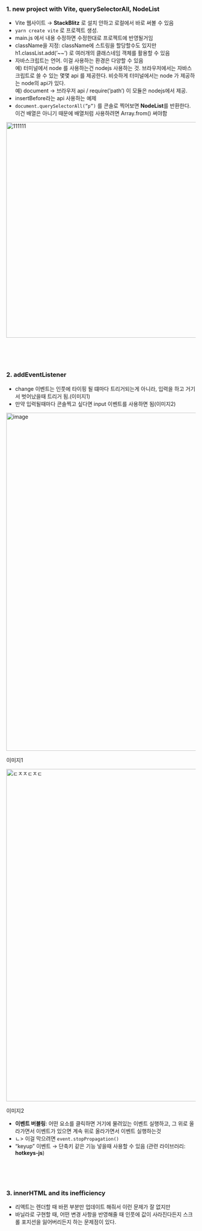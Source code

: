 ### 1. new project with Vite, querySelectorAll, NodeList

- Vite 웹사이트 → **StackBlitz** 로 설치 안하고 로컬에서 바로 써볼 수 있음
- `yarn create vite` 로 프로젝트 생성.
- main.js 에서 내용 수정하면 수정한대로 프로젝트에 반영될거임
- className을 지정: className에 스트링을 할당할수도 있지만 h1.classList.add(’~~’) 로 여러개의 클래스네임 객체를 활용할 수 있음
- 자바스크립트는 언어. 이걸 사용하는 환경은 다양할 수 있음  
예) 터미널에서 node 를 사용하는건 nodejs 사용하는 것. 브라우저에서는 자바스크립트로 쓸 수 있는 몇몇 api 를 제공한다. 비슷하게 터미널에서는 node 가 제공하는 node의 api가 있다.   
예) document → 브라우저 api / require(’path’) 이 모듈은 nodejs에서 제공.
- insertBefore라는 api 사용하는 예제
- `document.querySelectorAll(”p”)` 를 콘솔로 찍어보면 **NodeList**를 반환한다. 이건 배열은 아니기 때문에 배열처럼 사용하려면 Array.from() 써야함
<img width="572" alt="111111" src="https://github.com/yellyB/sinabro-javascript/assets/50893303/0ec95a26-6321-457d-8a84-61b7b43c5006">


<br/><br/><br/>

### 2. addEventListener

- change 이벤트는 인풋에 타이핑 될 떄마다 트리거되는게 아니라, 입력을 하고 거기서 벗어났을때 트리거 됨.(이미지1)
- 만약 입력될때마다 콘솔찍고 싶다면 input 이벤트를 사용하면 됨(이미지2)

<img width="897" alt="image" src="https://github.com/yellyB/sinabro-javascript/assets/50893303/32eee3b5-b0c2-4c06-9aea-9c62d2844966">

이미지1

<img width="882" alt="ㄷㅈㅈㄷㅈㄷ" src="https://github.com/yellyB/sinabro-javascript/assets/50893303/878bf70f-438c-4f79-832e-941f448d9aa8">

이미지2

- **이벤트 버블링**: 어떤 요소를 클릭하면 거기에 물려있는 이벤트 실행하고, 그 위로 올라가면서 이벤트가 있으면 계속 위로 올라가면서 이벤트 실행하는것
- ㄴ> 이걸 막으려면 `event.stopPropagation()`
- “keyup” 이벤트 → 단축키 같은 기능 넣을때 사용할 수 있음 (관련 라이브러리: **hotkeys-js**)


<br/><br/><br/>


### 3. innerHTML and its inefficiency

- 리액트는 렌더할 때 바뀐 부분만 업데이트 해줘서 이런 문제가 잘 없지만
- 바닐라로 구현할 때, 어떤 변경 사항을 반영해줄 때 인풋에 값이 사라진다든지 스크롤 포지션을 잃어버리든지 하는 문제점이 있다.


<br/><br/><br/>
